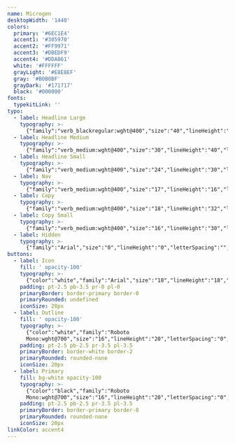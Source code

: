 ```yaml
---
name: Microgen
desktopWidth: '1440'
colors:
  primary: '#6EC1E4'
  accent1: '#305970'
  accent2: '#FF9971'
  accent3: '#DBEDF9'
  accent4: '#DDA861'
  white: '#FFFFFF'
  grayLight: '#E8E8EF'
  gray: '#B0B0BF'
  grayDark: '#171717'
  black: '#000000'
fonts:
  typekitLink: ''
typo:
  - label: Headline Large
    typography: >-
      {"family":"verb_blackregular:wght@400","size":"40","lineHeight":"44","letterSpacing":"","margin":"20","smSize":"36","smLineHeight":"40","smLetterSpacing":"","smMargin":""}
  - label: Headline Medium
    typography: >-
      {"family":"verb_medium:wght@400","size":"30","lineHeight":"40","letterSpacing":"","margin":"15","smSize":"","smLineHeight":"","smLetterSpacing":"","smMargin":""}
  - label: Headline Small
    typography: >-
      {"family":"verb_medium:wght@400","size":"24","lineHeight":"30","letterSpacing":"","margin":"15","smSize":"","smLineHeight":"","smLetterSpacing":"","smMargin":""}
  - label: Nav
    typography: >-
      {"family":"verb_medium:wght@400","size":"17","lineHeight":"16","letterSpacing":"","margin":"","smSize":"","smLineHeight":"","smLetterSpacing":"","smMargin":""}
  - label: Copy
    typography: >-
      {"family":"verb_medium:wght@400","size":"18","lineHeight":"32","letterSpacing":"0","margin":"20","smSize":"","smLineHeight":"","smLetterSpacing":"","smMargin":""}
  - label: Copy Small
    typography: >-
      {"family":"verb_medium:wght@400","size":"16","lineHeight":"30","letterSpacing":"0","margin":"20","smSize":"","smLineHeight":"","smLetterSpacing":"","smMargin":""}
  - label: Hidden
    typography: >-
      {"family":"Arial","size":"0","lineHeight":"0","letterSpacing":"","margin":"","smSize":"","smLineHeight":"","smLetterSpacing":"","smMargin":""}
buttons:
  - label: Icon
    fill: ' opacity-100'
    typography: >-
      {"color":"white","family":"Arial","size":"18","lineHeight":"18","letterSpacing":"0","smSize":"18","smLineHeight":"18","smLetterSpacing":"0"}
    padding: pt-2.5 pb-3.5 pr-0 pl-0
    primaryBorder: border-primary border-0
    primaryRounded: undefined
    iconSize: 28px
  - label: Outline
    fill: ' opacity-100'
    typography: >-
      {"color":"white","family":"Roboto
      Mono:wght@700","size":"16","lineHeight":"20","letterSpacing":"0","smSize":"16","smLineHeight":"16","smLetterSpacing":"0"}
    padding: pt-2.5 pb-2.5 pr-3.5 pl-3.5
    primaryBorder: border-white border-2
    primaryRounded: rounded-none
    iconSize: 20px
  - label: Primary
    fill: bg-white opacity-100
    typography: >-
      {"color":"black","family":"Roboto
      Mono:wght@700","size":"16","lineHeight":"20","letterSpacing":"0","smSize":"16","smLineHeight":"16","smLetterSpacing":"0"}
    padding: pt-2.5 pb-2.5 pr-3.5 pl-3.5
    primaryBorder: border-primary border-0
    primaryRounded: rounded-none
    iconSize: 20px
linkColor: accent4
---
```


